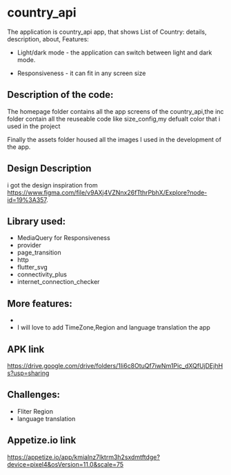 # country_api

The application is country_api app, that shows List of Country: details, description, about,
Features:

- Light/dark mode - the application can switch between light and dark mode.

- Responsiveness - it can fit in any screen size

## Description of the code:

The homepage folder contains all the app screens of the country_api,the inc folder contain all the reuseable code like size_config,my defualt color that i used in the project

Finally the assets folder housed all the images I used in the development of the app.

## Design Description

i got the design inspiration from https://www.figma.com/file/v9AXj4VZNnx26fTthrPbhX/Explore?node-id=19%3A357.

## Library used:

- MediaQuery for Responsiveness
- provider
- page_transition
- http
- flutter_svg
- connectivity_plus
- internet_connection_checker

## More features:

-
- I will love to add TimeZone,Region and language translation the app

## APK link

https://drive.google.com/drive/folders/1Ii6c8OtuQf7iwNm1Pic_dXQfUjDEjhHs?usp=sharing

## Challenges:

- Fliter Region
- language translation

## Appetize.io link

https://appetize.io/app/kmialnz7lktrm3h2sxdmtftdge?device=pixel4&osVersion=11.0&scale=75
